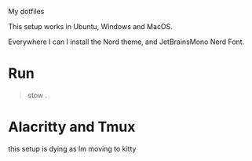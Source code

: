 My dotfiles

This setup works in Ubuntu, Windows and MacOS. 

Everywhere I can I install the Nord theme, and JetBrainsMono Nerd Font.

# Run
> stow .


# Alacritty and Tmux
this setup is dying as Im moving to kitty